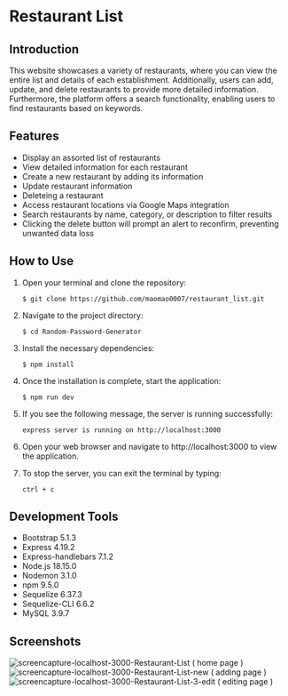 # Restaurant List

## Introduction
This website showcases a variety of restaurants, where you can view the entire list and details of each establishment. Additionally, users can add, update, and delete restaurants to provide more detailed information. Furthermore, the platform offers a search functionality, enabling users to find restaurants based on keywords.

## Features

- Display an assorted list of restaurants
- View detailed information for each restaurant
- Create a new restaurant by adding its information
- Update restaurant information
- Deleteing a restaurant
- Access restaurant locations via Google Maps integration
- Search restaurants by name, category, or description to filter results
- Clicking the delete button will prompt an alert to reconfirm, preventing unwanted data loss

## How to Use
1. Open your terminal and clone the repository:
   ```shell
   $ git clone https://github.com/maomao0007/restaurant_list.git
2. Navigate to the project directory:
   ```shell
   $ cd Random-Password-Generator
3. Install the necessary dependencies:
   ```shell
   $ npm install
4. Once the installation is complete, start the application:
   ```shell
   $ npm run dev
5. If you see the following message, the server is running successfully:
   ```shell
   express server is running on http://localhost:3000
6. Open your web browser and navigate to http://localhost:3000 to view the application.

7. To stop the server, you can exit the terminal by typing:
   ```shell
   ctrl + c
   
## Development Tools
- Bootstrap 5.1.3
- Express 4.19.2
- Express-handlebars 7.1.2
- Node.js 18.15.0
- Nodemon 3.1.0
- npm 9.5.0
- Sequelize 6.37.3
- Sequelize-CLI 6.6.2
- MySQL 3.9.7

## Screenshots
![screencapture-localhost-3000-Restaurant-List ( home page )](https://github.com/maomao0007/restaurant_list/assets/164178703/802ff583-3026-4945-93c2-1bdc645a6d6f)
![screencapture-localhost-3000-Restaurant-List-new ( adding page ) ](https://github.com/maomao0007/restaurant_list/assets/164178703/40086186-6f0d-4f0a-a6b6-acc155de18d8)
![screencapture-localhost-3000-Restaurant-List-3-edit ( editing page )](https://github.com/maomao0007/restaurant_list/assets/164178703/81b344ce-e884-428d-aae0-26bab66be8e1)
